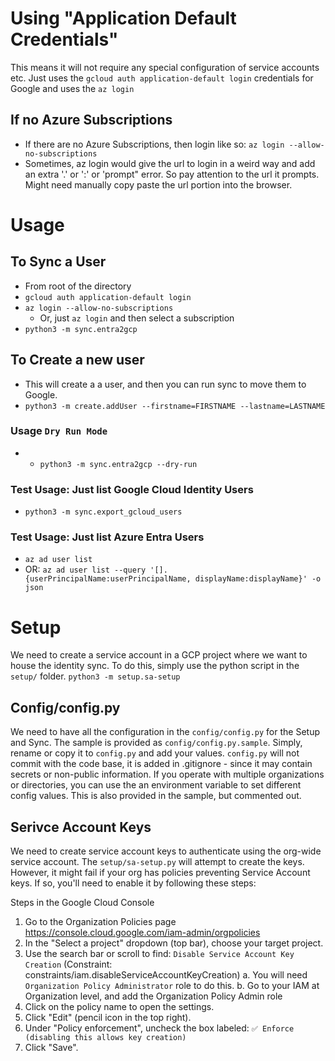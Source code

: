 # Using "Application Default Credentials" 
This means it will not require any special configuration of service accounts etc. Just uses the `gcloud auth application-default login` credentials for Google and uses the `az login` 

## If no Azure Subscriptions
- If there are no Azure Subscriptions, then login like so: `az login --allow-no-subscriptions`
- Sometimes, az login would give the url to login in a weird way and add an extra '.' or ':' or 'prompt" error. So pay attention to the url it prompts. Might need manually copy paste the url portion into the browser.

# Usage 
## To Sync a User
- From root of the directory
- `gcloud auth application-default login`
- `az login --allow-no-subscriptions`
    - Or, just `az login` and then select a subscription
- `python3 -m sync.entra2gcp`

## To Create a new user
- This will create a a user, and then you can run sync to move them to Google.
- `python3 -m create.addUser --firstname=FIRSTNAME --lastname=LASTNAME`


### Usage `Dry Run Mode`
- - `python3 -m sync.entra2gcp --dry-run`
 
### Test Usage: Just list Google Cloud Identity Users
- `python3 -m sync.export_gcloud_users`

### Test Usage: Just list Azure Entra Users
- `az ad user list`
- OR: `az ad user list --query '[].{userPrincipalName:userPrincipalName, displayName:displayName}' -o json`
 
  
# Setup
We need to create a service account in a GCP project where we want to house the identity sync. To do this, simply use the python script in the `setup/` folder.
`python3 -m setup.sa-setup`

## Config/config.py
We need to have all the configuration in the `config/config.py` for the Setup and Sync. The sample is provided as `config/config.py.sample`. Simply, rename or copy it to `config.py` and add your values. `config.py` will not commit with the code base, it is added in .gitignore - since it may contain secrets or non-public information. If you operate with multiple organizations or directories, you can use the an environment variable to set different config values. This is also provided in the sample, but commented out.

## Serivce Account Keys
We need to create service account keys to authenticate using the org-wide service account. The `setup/sa-setup.py` will attempt to create the keys. However, it might fail if your org has policies preventing Service Account keys. If so, you'll need to enable it by following these steps:

Steps in the Google Cloud Console
1. Go to the Organization Policies page https://console.cloud.google.com/iam-admin/orgpolicies
2. In the "Select a project" dropdown (top bar), choose your target project.
3. Use the search bar or scroll to find: `Disable Service Account Key Creation` (Constraint: constraints/iam.disableServiceAccountKeyCreation)
    a. You will need `Organization Policy Administrator` role to do this.
    b. Go to your IAM at Organization level, and add the Organization Policy Admin role
4. Click on the policy name to open the settings.
5. Click "Edit" (pencil icon in the top right).
6. Under "Policy enforcement", uncheck the box labeled:
`✅ Enforce (disabling this allows key creation)`
7. Click "Save".
